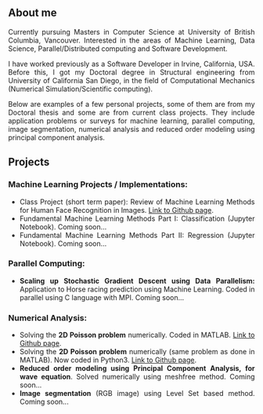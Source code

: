 
## About me
<div style="text-align: justify">
Currently pursuing Masters in Computer Science at University of British Columbia, Vancouver. Interested in the areas of Machine Learning, Data Science, Parallel/Distributed computing and Software Development.

I have worked previously as a Software Developer in Irvine, California, USA. Before this, I got my Doctoral degree in Structural engineering from University of California San Diego, in the field of Computational Mechanics (Numerical Simulation/Scientific computing).

Below are examples of a few personal projects, some of them are from my Doctoral thesis and some are from current class projects. They include application problems or surveys for machine learning, parallel computing, image segmentation, numerical analysis and reduced order modeling using principal component analysis. 
</div>

## Projects
### Machine Learning Projects / Implementations:
<div style="text-align: justify"> 
<ul style="list-style-type:disc;">
  <li>Class Project (short term paper): Review of Machine Learning Methods for Human Face Recognition in Images. <a href="https://bramyarao.github.io/Review-Face-Recognition/" target="_blank">Link to Github page</a>.</li>
  <li>Fundamental Machine Learning Methods Part I: Classification (Jupyter Notebook). Coming soon...</li>
  <li>Fundamental Machine Learning Methods Part II: Regression (Jupyter Notebook). Coming soon...</li>
</ul>  
</div>

### Parallel Computing:
 <div style="text-align: justify"> 
<ul style="list-style-type:disc;">
  <li><b>Scaling up Stochastic Gradient Descent using Data Parallelism:</b> Application to Horse racing prediction using Machine Learning. Coded in parallel using C language with MPI. Coming soon...</li>  
</ul>  
</div>

### Numerical Analysis: 
<div style="text-align: justify"> 
<ul style="list-style-type:disc;">
  <li>Solving the <b>2D Poisson problem</b> numerically. Coded in MATLAB. <a href="https://bramyarao.github.io/2D-POISSON-MATLAB/" target="_blank">Link to Github page</a>.</li>
  <li>Solving the <b>2D Poisson problem</b> numerically (same problem as done in MATLAB). Now coded in Python3. <a href="https://bramyarao.github.io/2D-POISSON-PYTHON/" target="_blank">Link to Github page</a>.</li>
  <li><b>Reduced order modeling using Principal Component Analysis, for wave equation</b>. Solved numerically using meshfree method. Coming soon...</li>
  <li><b>Image segmentation</b> (RGB image) using Level Set based method. Coming soon...</li>
</ul>  
</div>

